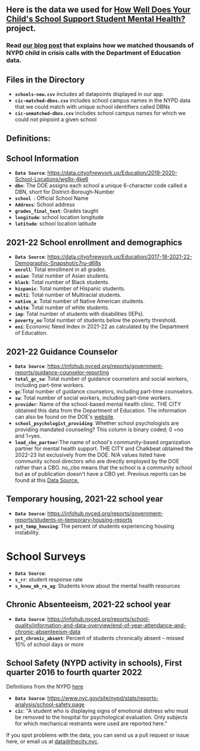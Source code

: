 ## Here is the data we used for <a href="https://projects.thecity.nyc/2023_04_mental-health-in-schools/main/">How Well Does Your Child's School Support Student Mental Health?</a> project. 

### Read <a href="">our blog post</a> that explains how we matched thousands of NYPD child in crisis calls with the Department of Education data.

## Files in the Directory
- **`schools-new.csv`** includes all datapoints displayed in our app.
- **`cic-matched-dbns.csv`** includes school campus names in the NYPD data that we could match with unique school identifiers called DBNs
- **`cic-unmatched-dbns.csv`** includes school campus names for which we could not pinpoint a given school

## Definitions:
## School Information
- **`Data Source`**: https://data.cityofnewyork.us/Education/2019-2020-School-Locations/wg9x-4ke6
- **`dbn`**: The DOE assigns each school a unique 6-character code called a DBN, short for District-Borough-Number 
- **`school `**: Official School Name
- **`Address`**: School address
- **`grades_final_text`**: Grades taught  
- **`longitude`**: school location longitude
- **`latitude`**: school location latitude

## 2021-22 School enrollment and demographics
- **`Data Source`**: https://data.cityofnewyork.us/Education/2017-18-2021-22-Demographic-Snapshot/c7ru-d68s
- **`enroll`**: Total enrollment in all grades.  
- **`asian`**: Total number of Asian students.
- **`black`**:  Total number of Black students.
- **`hispanic`**: Total number of Hispanic students. 
- **`multi`**:  Total number of Multiracial students.
- **`native_a`**: Total number of Native American students.
- **`white`**: Total number of white students.
- **`iep`**: Total number of students with disabilities (IEPs).
- **`poverty_no`**:Total number of students below the poverty threshold.
- **`eni`**: Economic Need Index in 2021-22 as calculated by the Department of Education.

## 2021-22 Guidance Counselor
- **`Data Source`**:  https://infohub.nyced.org/reports/government-reports/guidance-counselor-reporting 
- **`total_gc_sw`**: Total number of guidance counselors and social workers, including part-time workers. 
- **`gc`**:Total number of guidance counselors, including part-time counselors. 
- **`sw`**: Total number of social workers, including part-time workers.
- **`provider`**: Name of the school-based mental health clinic. THE CITY obtained this data from the Department of Education. The information can also be found on the DOE's <a href='https://www.schools.nyc.gov/schools/K001'>website</a>.
- **`school_psychologist_providing`**: Whether school psychologists are providing mandated counseling? This column is binary coded; 0 =no and 1=yes.
- **`lead_cbo_partner`**:The name of school's community-based organization partner for mental health support. THE CITY and Chalkbeat obtained the 2022-23 list exclusively from the DOE. N/A values listed have community school directors who are directly employed by the DOE rather than a CBO. no_cbo means that the school is a community school but as of publication doesn't have a CBO yet. Previous reports can be found at this <a href='https://data.cityofnewyork.us/Education/2021-2022-Community-Schools-List/su38-ur5m/data'>Data Source.</a>


## Temporary housing, 2021-22 school year
- **`Data Source`**: https://infohub.nyced.org/reports/government-reports/students-in-temporary-housing-reports
- **`pct_temp_housing`**: The percent of students experiencing housing instability.

# School Surveys
- **`Data Source`**: 
- **`s_rr`**: student response rate
- **`s_know_mh_re_ag`**: Students know about the mental health resources

## Chronic Absenteeism, 2021-22 school year
- **`Data Source`**: https://infohub.nyced.org/reports/school-quality/information-and-data-overview/end-of-year-attendance-and-chronic-absenteeism-data
- **`pct_chronic_absent`**: Percent of students chronically absent – missed 10% of school days or more

## School Safety (NYPD activity in schools), First quarter 2016 to fourth quarter 2022
Definitions from the NYPD <a href='nyc.gov/assets/nypd/downloads/pdf/school_safety/student-safety-act-report-definitions.pdf'>here</a>
- **`Data Source`**: https://www.nyc.gov/site/nypd/stats/reports-analysis/school-safety.page
- **`cic`**:  "A student who is displaying signs of emotional distress who must be removed to the hospital for psychological evaluation. Only subjects for which mechanical restraints were used are reported here."



If you spot problems with the data, you can send us a pull request or issue here, or email us at data@thecity.nyc.
